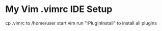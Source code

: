 My Vim .vimrc IDE Setup
=======================
cp .vimrc to /home/user
start vim
run ":PlugInInstall" to install all plugins


